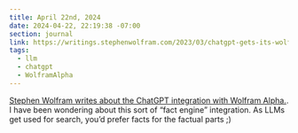 ```yaml
---
title: April 22nd, 2024
date: 2024-04-22, 22:19:38 -07:00
section: journal
link: https://writings.stephenwolfram.com/2023/03/chatgpt-gets-its-wolfram-superpowers/
tags:
  - llm
  - chatgpt
  - WolframAlpha
---
```

[Stephen Wolfram writes about the ChatGPT integration with Wolfram Alpha.](https://writings.stephenwolfram.com/2023/03/chatgpt-gets-its-wolfram-superpowers/). I have been wondering about this sort of “fact engine” integration. As LLMs get used for search, you’d prefer facts for the factual parts ;)